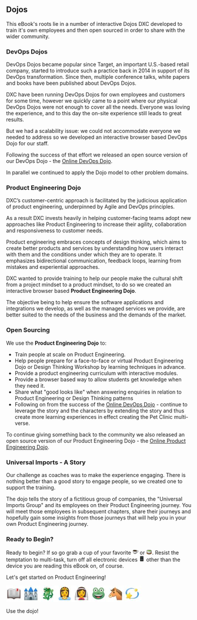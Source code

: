 ## Dojos

This eBook's roots lie in a number of interactive Dojos DXC developed to train it's own employees and then open sourced in order to share with the wider community.

### DevOps Dojos

DevOps Dojos became popular since Target, an important U.S.-based retail company, started to introduce such a practice back in 2014 in support of its DevOps transformation. Since then, multiple conference talks, white papers and books have been published about DevOps Dojos.

DXC have been running DevOps Dojos for own employees and customers for some time, however we quickly came to a point where our physical DevOps Dojos were not enough to cover all the needs. Everyone was loving the experience, and to this day the on-site experience still leads to great results.

But we had a scalability issue: we could not accommodate everyone we needed to address so we developed an interactive browser based DevOps Dojo for our staff.

Following the success of that effort we released an open source version of our DevOps Dojo - the [Online DevOps Dojo](https://dxc-technology.github.io/about-devops-dojo).

In parallel we continued to apply the Dojo model to other problem domains.

### Product Engineering Dojo

DXC’s customer-centric approach is facilitated by the judicious application of product engineering, underpinned by Agile and DevOps principles.

As a result DXC invests heavily in helping customer-facing teams adopt new approaches like Product Engineering to increase their agility, collaboration and responsiveness to customer needs.

Product engineering embraces concepts of design thinking, which aims to create better products and services by understanding how users interact with them and the conditions under which they are to operate. It emphasizes bidirectional communication, feedback loops, learning from mistakes and experiential approaches.

DXC wanted to provide training to help our people make the cultural shift from a project mindset to a product mindset, to do so we created an interactive browser based **Product Engineering Dojo**.

The objective being to help ensure the software applications and integrations we develop, as well as the managed services we provide, are better suited to the needs of the business and the demands of the market.

### Open Sourcing

We use the **Product Engineering Dojo** to:

- Train people at scale on Product Engineering.
- Help people prepare for a face-to-face or virtual Product Engineering Dojo or Design Thinking Workshop by learning techniques in advance.
- Provide a product engineering curriculum with interactive modules.
- Provide a browser based way to allow students get knowledge when they need it.
- Share what "good looks like" when answering enquiries in relation to Product Engineering  or Design Thinking patterns
- Following on from the success of the [Online DevOps Dojo](https://dxc-technology.github.io/about-devops-dojo) - continue to leverage the story and the characters by extending the story and thus create more learning experiences in effect creating the Pet Clinic multi-verse.

To continue giving something back to the community we also released an open source version of our Product Engineering Dojo - the [Online Product Engineering Dojo](https://dxc-technology.github.io/about-pe-dojo).

### Universal Imports - A Story

Our challenge as coaches was to make the experience engaging. There is nothing better than a good story to engage people, so we created one to support the training.

The dojo tells the story of a fictitious group of companies, the "Universal Imports Group" and its employees on their Product Engineering journey. You will meet those employees in subsequent chapters, share their journeys and hopefully gain some insights from those journeys that will help you in your own Product Engineering journey.

### Ready to Begin?

Ready to begin? If so go grab a cup of your favorite ![](assets/coffee.png) or ![](assets/tea.png). Resist the temptation to multi-task, turn off all electronic devices ![](assets/iphone.png) other than the device you are reading this eBook on, of course.

Let's get started on Product Engineering!

![Once Upon a Time](assets/onceuponatime.jpg)

Use the dojo!
